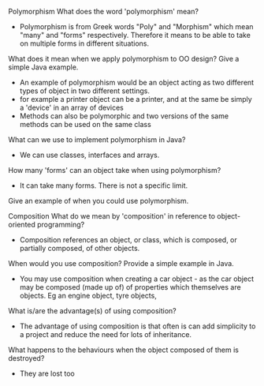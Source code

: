 Polymorphism
What does the word 'polymorphism' mean?
- Polymorphism is from Greek words "Poly" and "Morphism" which mean "many" and "forms" respectively.
Therefore it means to be able to take on multiple forms in different situations.

What does it mean when we apply polymorphism to OO design? Give a simple Java example.
- An example of polymorphism would be an object acting as two different types of object in two different settings.
 - for example a printer object can be a printer, and at the same be simply a 'device' in an array of devices
 - Methods can also be polymorphic and two versions of the same methods can be used on the same class

What can we use to implement polymorphism in Java?
- We can use classes, interfaces and arrays.

How many 'forms' can an object take when using polymorphism?
- It can take many forms. There is not a specific limit.

Give an example of when you could use polymorphism.



Composition
What do we mean by 'composition' in reference to object-oriented programming?
- Composition references an object, or class, which is composed, or partially composed, of other objects.

When would you use composition? Provide a simple example in Java.
- You may use composition when creating a car object - as the car object may be composed (made up of) of properties which themselves are objects. Eg an engine object, tyre objects,

What is/are the advantage(s) of using composition?
- The advantage of using composition is that often is can add simplicity to a project and reduce the need for lots of inheritance.

What happens to the behaviours when the object composed of them is destroyed?
- They are lost too
